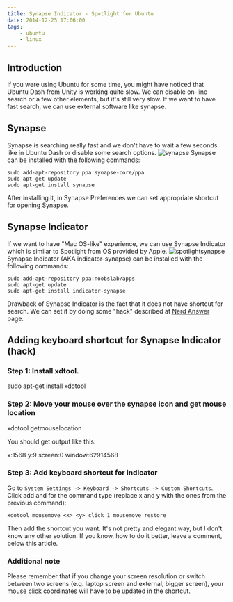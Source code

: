 ```yaml
---
title: Synapse Indicator - Spotlight for Ubuntu
date: 2014-12-25 17:06:00
tags:
	- ubuntu
	- linux
---
```


Introduction
------------

If you were using Ubuntu for some time, you might have noticed that Ubuntu Dash from Unity is working quite slow. We can disable on-line search or a few other elements, but it's still very slow. If we want to have fast search, we can use external software like synapse.

Synapse
-------

Synapse is searching really fast and we don't have to wait a few seconds like in Ubuntu Dash or disable some search options. ![synapse](/images/posts/2014/synapse-indicator-spotlight-for-ubuntu/synapse.jpg) Synapse can be installed with the following commands:

```
sudo add-apt-repository ppa:synapse-core/ppa
sudo apt-get update
sudo apt-get install synapse
```

After installing it, in Synapse Preferences we can set appropriate shortcut for opening Synapse.

Synapse Indicator
-----------------

If we want to have "Mac OS-like" experience, we can use Synapse Indicator which is similar to Spotlight from OS provided by Apple. ![spotlightsynapse](/images/posts/2014/synapse-indicator-spotlight-for-ubuntu/spotlightsynapse.jpg) Synapse Indicator (AKA indicator-synapse) can be installed with the following commands:

```
sudo add-apt-repository ppa:noobslab/apps
sudo apt-get update
sudo apt-get install indicator-synapse
```

Drawback of Synapse Indicator is the fact that it does not have shortcut for search. We can set it by doing some "hack" described at [Nerd Answer](http://nerdanswer.com/answer.php?q=395661) page.

Adding keyboard shortcut for Synapse Indicator (hack)
-----------------------------------------------------

### Step 1: Install xdtool.

sudo apt-get install xdotool

### Step 2: Move your mouse over the synapse icon and get mouse location

xdotool getmouselocation

You should get output like this:

x:1568 y:9 screen:0 window:62914568

### Step 3: Add keyboard shortcut for indicator

Go to `System Settings -> Keyboard -> Shortcuts -> Custom Shortcuts`. Click add and for the command type (replace x and y with the ones from the previous command):

```
xdotool mousemove <x> <y> click 1 mousemove restore
```

Then add the shortcut you want. It's not pretty and elegant way, but I don't know any other solution. If you know, how to do it better, leave a comment, below this article.

### Additional note

Please remember that if you change your screen resolution or switch between two screens (e.g. laptop screen and external, bigger screen), your mouse click coordinates will have to be updated in the shortcut.
